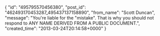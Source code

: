  {
   "id": "495795570456380",
   "post_id": "462493170453287_495437137158890",
   "from_name": "Scott Duncan",
   "message": "You're liable for the \"mistake\". That is why you should not respond to ANY NAME DERIVED FROM A PUBLIC DOCUMENT.",
   "created_time": "2013-03-24T20:14:58+0000"
 }
